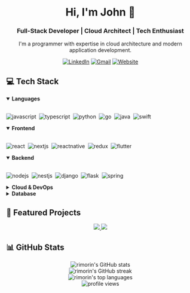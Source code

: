 <div align="center">
  
  # Hi, I'm John 👋

  ### Full-Stack Developer | Cloud Architect | Tech Enthusiast

  I'm a programmer with expertise in cloud architecture and modern application development.
  
  <p>
    <a href="https://linkedin.com/in/john-eric-6ab39221/"><img alt="LinkedIn" src="https://img.shields.io/badge/LinkedIn-0077B5?style=for-the-badge&logo=linkedin&logoColor=white"/></a>
    <a href="mailto:rimorin@gmail.com"><img alt="Gmail" src="https://img.shields.io/badge/Gmail-D14836?style=for-the-badge&logo=gmail&logoColor=white"/></a>
    <a href="https://rimorin.com"><img alt="Website" src="https://img.shields.io/badge/Website-4285F4?style=for-the-badge&logo=google-chrome&logoColor=white"/></a>
  </p>
</div>

## 💻 Tech Stack

<details open>
<summary><b>Languages</b></summary>
<br>
<p align="left">
  <img src="https://img.shields.io/badge/JavaScript-323330?style=for-the-badge&logo=javascript&logoColor=F7DF1E" alt="javascript" />&nbsp;
  <img src="https://img.shields.io/badge/TypeScript-007ACC?style=for-the-badge&logo=typescript&logoColor=white" alt="typescript" />&nbsp;
  <img src="https://img.shields.io/badge/Python-3776AB?style=for-the-badge&logo=python&logoColor=white" alt="python" />&nbsp;
  <img src="https://img.shields.io/badge/Go-00ADD8?style=for-the-badge&logo=go&logoColor=white" alt="go" />&nbsp;
  <img src="https://img.shields.io/badge/Java-ED8B00?style=for-the-badge&logo=java&logoColor=white" alt="java" />&nbsp;
  <img src="https://img.shields.io/badge/Swift-FA7343?style=for-the-badge&logo=swift&logoColor=white" alt="swift" />
</p>
</details>

<details open>
<summary><b>Frontend</b></summary>
<br>
<p align="left">
  <img src="https://img.shields.io/badge/React-20232A?style=for-the-badge&logo=react&logoColor=61DAFB" alt="react" />&nbsp;
  <img src="https://img.shields.io/badge/Next.js-000000?style=for-the-badge&logo=nextdotjs&logoColor=white" alt="nextjs" />&nbsp;
  <img src="https://img.shields.io/badge/React_Native-20232A?style=for-the-badge&logo=react&logoColor=61DAFB" alt="reactnative" />&nbsp;
  <img src="https://img.shields.io/badge/Redux-593D88?style=for-the-badge&logo=redux&logoColor=white" alt="redux" />&nbsp;
  <img src="https://img.shields.io/badge/Flutter-02569B?style=for-the-badge&logo=flutter&logoColor=white" alt="flutter" />
</p>
</details>

<details open>
<summary><b>Backend</b></summary>
<br>
<p align="left">
  <img src="https://img.shields.io/badge/Node.js-339933?style=for-the-badge&logo=nodedotjs&logoColor=white" alt="nodejs" />&nbsp;
  <img src="https://img.shields.io/badge/NestJS-E0234E?style=for-the-badge&logo=nestjs&logoColor=white" alt="nestjs" />&nbsp;
  <img src="https://img.shields.io/badge/Django-092E20?style=for-the-badge&logo=django&logoColor=white" alt="django" />&nbsp;
  <img src="https://img.shields.io/badge/Flask-000000?style=for-the-badge&logo=flask&logoColor=white" alt="flask" />&nbsp;
  <img src="https://img.shields.io/badge/Spring-6DB33F?style=for-the-badge&logo=spring&logoColor=white" alt="spring" />
</p>
</details>

<details>
<summary><b>Cloud & DevOps</b></summary>
<br>
<p align="left">
  <img src="https://img.shields.io/badge/AWS-FF9900?style=for-the-badge&logo=amazonaws&logoColor=white" alt="aws" />&nbsp;
  <img src="https://img.shields.io/badge/Azure-0089D6?style=for-the-badge&logo=microsoft-azure&logoColor=white" alt="azure" />&nbsp;
  <img src="https://img.shields.io/badge/GCP-4285F4?style=for-the-badge&logo=google-cloud&logoColor=white" alt="gcp" />&nbsp;
  <img src="https://img.shields.io/badge/Firebase-FFCA28?style=for-the-badge&logo=firebase&logoColor=black" alt="firebase" />
</p>
<p align="left">
  <img src="https://img.shields.io/badge/DigitalOcean-0080FF?style=for-the-badge&logo=digitalocean&logoColor=white" alt="digitalocean" />&nbsp;
  <img src="https://img.shields.io/badge/Linode-00A95C?style=for-the-badge&logo=linode&logoColor=white" alt="linode" />&nbsp;
  <img src="https://img.shields.io/badge/Hetzner-D50C2D?style=for-the-badge&logo=hetzner&logoColor=white" alt="hetzner" />
</p>
<p align="left">
  <img src="https://img.shields.io/badge/Docker-2CA5E0?style=for-the-badge&logo=docker&logoColor=white" alt="docker" />&nbsp;
  <img src="https://img.shields.io/badge/Kubernetes-326CE5?style=for-the-badge&logo=kubernetes&logoColor=white" alt="kubernetes" />
</p>
</details>

<details>
<summary><b>Database</b></summary>
<br>
<p align="left">
  <img src="https://img.shields.io/badge/MongoDB-4EA94B?style=for-the-badge&logo=mongodb&logoColor=white" alt="mongodb" />&nbsp;
  <img src="https://img.shields.io/badge/PostgreSQL-316192?style=for-the-badge&logo=postgresql&logoColor=white" alt="postgresql" />&nbsp;
  <img src="https://img.shields.io/badge/MySQL-00000F?style=for-the-badge&logo=mysql&logoColor=white" alt="mysql" />
</p>
<p align="left">
  <img src="https://img.shields.io/badge/SQLite-07405E?style=for-the-badge&logo=sqlite&logoColor=white" alt="sqlite" />&nbsp;
  <img src="https://img.shields.io/badge/Redis-DC382D?style=for-the-badge&logo=redis&logoColor=white" alt="redis" />
</p>
</details>

## 🚀 Featured Projects

<div align="center">
  <a href="https://github.com/rimorin/ministry-mapper-v2">
    <img src="https://github-readme-stats.vercel.app/api/pin/?username=rimorin&repo=ministry-mapper-v2&theme=dark" />
  </a>
  <a href="https://github.com/rimorin/ministry-mapper-be">
    <img src="https://github-readme-stats.vercel.app/api/pin/?username=rimorin&repo=ministry-mapper-be&theme=dark" />
  </a>
</div>

## 📊 GitHub Stats

<div align="center">
  <img src="https://github-readme-stats.vercel.app/api?username=rimorin&show_icons=true&theme=radical" alt="rimorin's GitHub stats" />
</div>

<div align="center">
  <img src="https://github-readme-streak-stats.herokuapp.com/?user=rimorin&theme=radical" alt="rimorin's GitHub streak" />
</div>

<div align="center">
  <img src="https://github-readme-stats.vercel.app/api/top-langs/?username=rimorin&layout=compact&theme=radical" alt="rimorin's top languages" />
</div>

<div align="center">
  <img src="https://komarev.com/ghpvc/?username=rimorin&color=blueviolet&style=flat-square&label=Profile+Views" alt="profile views" />
</div>
